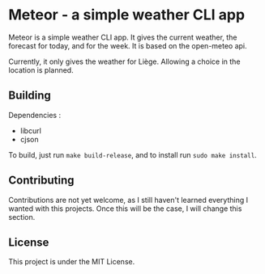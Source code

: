 # Meteor - a simple weather CLI app

Meteor is a simple weather CLI app. It gives the current weather, the forecast for today, and for the week. It is based on the open-meteo api.

Currently, it only gives the weather for Liège. Allowing a choice in the location is planned.

## Building

Dependencies :

- libcurl
- cjson

To build, just run `make build-release`, and to install run `sudo make install`.

## Contributing

Contributions are not yet welcome, as I still haven't learned everything I wanted with this projects. Once this will be the case, I will change this section.

## License

This project is under the MIT License.
